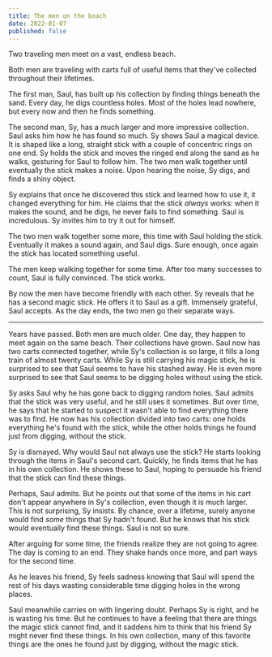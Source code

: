 ```yaml
---
title: The men on the beach
date: 2022-01-07
published: false
---
```


Two traveling men meet on a vast, endless beach.

Both men are traveling with carts full of useful items that they've collected throughout their lifetimes.

The first man, Saul, has built up his collection by finding things beneath the sand. Every day, he digs countless holes. Most of the holes lead nowhere, but every now and then he finds something.

The second man, Sy, has a much larger and more impressive collection. Saul asks him how he has found so much. Sy shows Saul a magical device. It is shaped like a long, straight stick with a couple of concentric rings on one end. Sy holds the stick and moves the ringed end along the sand as he walks, gesturing for Saul to follow him. The two men walk together until eventually the stick makes a noise. Upon hearing the noise, Sy digs, and finds a shiny object.

Sy explains that once he discovered this stick and learned how to use it, it changed everything for him. He claims that the stick _always_ works: when it makes the sound, and he digs, he never fails to find something. Saul is incredulous. Sy invites him to try it out for himself.

The two men walk together some more, this time with Saul holding the stick. Eventually it makes a sound again, and Saul digs. Sure enough, once again the stick has located something useful.

The men keep walking together for some time. After too many successes to count, Saul is fully convinced. The stick works.

By now the men have become friendly with each other. Sy reveals that he has a second magic stick. He offers it to Saul as a gift. Immensely grateful, Saul accepts. As the day ends, the two men go their separate ways.

***

Years have passed. Both men are much older. One day, they happen to meet again on the same beach. Their collections have grown. Saul now has two carts connected together, while Sy's collection is so large, it fills a long train of almost twenty carts. While Sy is still carrying his magic stick, he is surprised to see that Saul seems to have his stashed away. He is even more surprised to see that Saul seems to be digging holes without using the stick.

Sy asks Saul why he has gone back to digging random holes. Saul admits that the stick was very useful, and he still uses it sometimes. But over time, he says that he started to suspect it wasn't able to find everything there was to find. He now has his collection divided into two carts: one holds everything he's found with the stick, while the other holds things he found just from digging, without the stick.

Sy is dismayed. Why would Saul not always use the stick? He starts looking through the items in Saul's second cart. Quickly, he finds items that he has in his own collection. He shows these to Saul, hoping to persuade his friend that the stick can find these things.

Perhaps, Saul admits. But he points out that some of the items in his cart don't appear anywhere in Sy's collection, even though it is much larger. This is not surprising, Sy insists. By chance, over a lifetime, surely anyone would find _some_ things that Sy hadn't found. But he knows that his stick would eventually find these things. Saul is not so sure.

After arguing for some time, the friends realize they are not going to agree. The day is coming to an end. They shake hands once more, and part ways for the second time.

As he leaves his friend, Sy feels sadness knowing that Saul will spend the rest of his days wasting considerable time digging holes in the wrong places.

Saul meanwhile carries on with lingering doubt. Perhaps Sy is right, and he is wasting his time. But he continues to have a feeling that there are things the magic stick cannot find, and it saddens him to think that his friend Sy might never find these things. In his own collection, many of this favorite things are the ones he found just by digging, without the magic stick.
